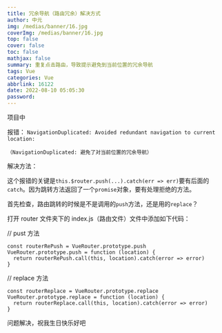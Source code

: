 ```yaml
---
title: 冗余导航（路由冗余）解决方式
author: 中元
img: /medias/banner/16.jpg
coverImg: /medias/banner/16.jpg
top: false
cover: false
toc: false
mathjax: false
summary: 重复点击路由，导致提示避免到当前位置的冗余导航
tags: Vue
categories: Vue
abbrlink: 16122
date: 2022-08-10 05:05:30
password:
---
```


项目中

报错： `NavigationDuplicated: Avoided redundant navigation to current location:`

`（NavigationDuplicated: 避免了对当前位置的冗余导航）`

解决方法：

这个报错的关键是`this.$router.push(...).catch(err => err)`要有后面的`catch`。因为跳转方法返回了一个`promise`对象，要有处理拒绝的方法。

首先检查，路由跳转的时候是不是调用的`push`方法，还是用的`replace`？

打开 router 文件夹下的 index.js（路由文件）文件中添加如下代码：

// pust 方法

    const routerRePush = VueRouter.prototype.push
    VueRouter.prototype.push = function (location) {
      return routerRePush.call(this, location).catch(error => error)
    }

// replace 方法

    const routerReplace = VueRouter.prototype.replace
    VueRouter.prototype.replace = function (location) {
      return routerReplace.call(this, location).catch(error => error)
    }

问题解决，祝我生日快乐好吧
